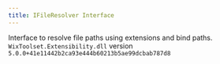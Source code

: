 ```yaml
---
title: IFileResolver Interface
---
```

Interface to resolve file paths using extensions and bind paths.
`WixToolset.Extensibility.dll` version `5.0.0+41e11442b2ca93e444b60213b5ae99dcbab787d8`
